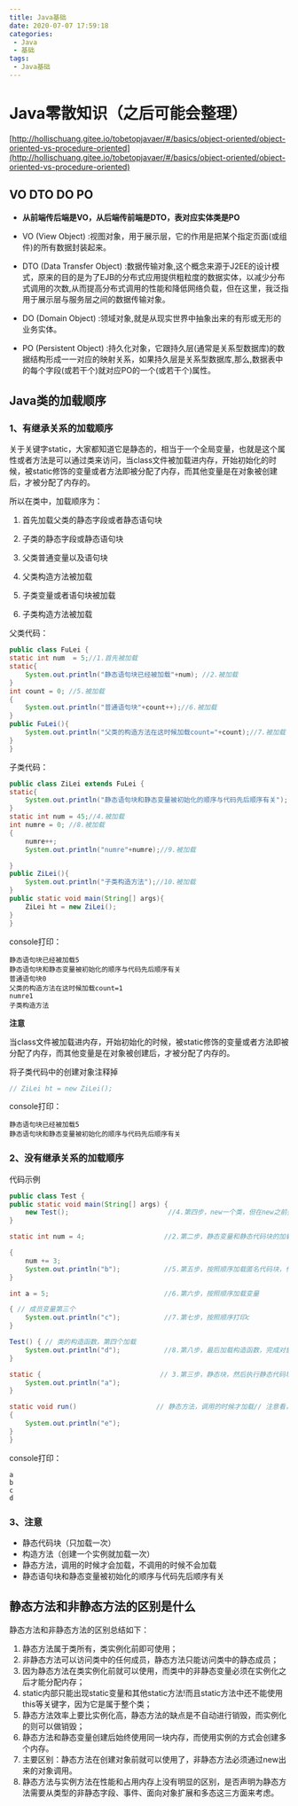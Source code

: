 ```yaml
---
title: Java基础
date: 2020-07-07 17:59:18
categories: 
 - Java
 - 基础
tags: 
 - Java基础
---
```

# Java零散知识（之后可能会整理）
[http://hollischuang.gitee.io/tobetopjavaer/#/basics/object-oriented/object-oriented-vs-procedure-oriented](http://hollischuang.gitee.io/tobetopjavaer/#/basics/object-oriented/object-oriented-vs-procedure-oriented)

<!-- more -->

## VO DTO DO PO

- **从前端传后端是VO，从后端传前端是DTO，表对应实体类是PO**

- VO (View Object) :视图对象，用于展示层，它的作用是把某个指定页面(或组件)的所有数据封装起来。
- DTO (Data Transfer Object) :数据传输对象,这个概念来源于J2EE的设计模式，原来的目的是为了EJB的分布式应用提供粗粒度的数据实体，以减少分布式调用的次数,从而提高分布式调用的性能和降低网络负载，但在这里，我泛指用于展示层与服务层之间的数据传输对象。
- DO (Domain Object) :领域对象,就是从现实世界中抽象出来的有形或无形的业务实体。
- PO (Persistent Object) :持久化对象，它跟持久层(通常是关系型数据库)的数据结构形成一一对应的映射关系，如果持久层是关系型数据库,那么,数据表中的每个字段(或若干个)就对应PO的一个(或若干个)属性。

## Java类的加载顺序

### 1、有继承关系的加载顺序

关于关键字static，大家都知道它是静态的，相当于一个全局变量，也就是这个属性或者方法是可以通过类来访问，当class文件被加载进内存，开始初始化的时候，被static修饰的变量或者方法即被分配了内存，而其他变量是在对象被创建后，才被分配了内存的。

所以在类中，加载顺序为：

1. 首先加载父类的静态字段或者静态语句块

2. 子类的静态字段或静态语句块

3. 父类普通变量以及语句块

4. 父类构造方法被加载

5. 子类变量或者语句块被加载

6. 子类构造方法被加载

父类代码：

```java
public class FuLei {
static int num  = 5;//1.首先被加载
static{
    System.out.println("静态语句块已经被加载"+num); //2.被加载
}
int count = 0; //5.被加载
{
    System.out.println("普通语句块"+count++);//6.被加载
}
public FuLei(){
    System.out.println("父类的构造方法在这时候加载count="+count);//7.被加载
}
}
```

子类代码：

```java
public class ZiLei extends FuLei {
static{
    System.out.println("静态语句块和静态变量被初始化的顺序与代码先后顺序有关"); //3.被加载
}
static int num = 45;//4.被加载
int numre = 0; //8.被加载
{
    numre++;
    System.out.println("numre"+numre);//9.被加载

}
public ZiLei(){
    System.out.println("子类构造方法");//10.被加载
}
public static void main(String[] args){
    ZiLei ht = new ZiLei();
}
}
```

console打印：

```
静态语句块已经被加载5
静态语句块和静态变量被初始化的顺序与代码先后顺序有关
普通语句块0
父类的构造方法在这时候加载count=1
numre1
子类构造方法
```

**注意**

当class文件被加载进内存，开始初始化的时候，被static修饰的变量或者方法即被分配了内存，而其他变量是在对象被创建后，才被分配了内存的。

将子类代码中的创建对象注释掉

```java
// ZiLei ht = new ZiLei();
```

console打印：

```
静态语句块已经被加载5
静态语句块和静态变量被初始化的顺序与代码先后顺序有关
```

### 2、没有继承关系的加载顺序

代码示例

```java
public class Test {
public static void main(String[] args) {
    new Test();                         //4.第四步，new一个类，但在new之前要处理匿名代码块
}

static int num = 4;                    //2.第二步，静态变量和静态代码块的加载顺序由编写先后决定

{
    num += 3;
    System.out.println("b");           //5.第五步，按照顺序加载匿名代码块，代码块中有打印
}

int a = 5;                             //6.第六步，按照顺序加载变量

{ // 成员变量第三个
    System.out.println("c");           //7.第七步，按照顺序打印c
}

Test() { // 类的构造函数，第四个加载
    System.out.println("d");           //8.第八步，最后加载构造函数，完成对象的建立
}

static {                              // 3.第三步，静态块，然后执行静态代码块，因为有输出，故打印a
    System.out.println("a");
}

static void run()                    // 静态方法，调用的时候才加载// 注意看，e没有加载
{
    System.out.println("e");
}
}
```

console打印：

```
a
b
c
d
```

### 3、注意

- 静态代码块（只加载一次）
- 构造方法（创建一个实例就加载一次）
- 静态方法，调用的时候才会加载，不调用的时候不会加载
- 静态语句块和静态变量被初始化的顺序与代码先后顺序有关

## 静态方法和非静态方法的区别是什么

静态方法和非静态方法的区别总结如下：

1. 静态方法属于类所有，类实例化前即可使用； 
2. 非静态方法可以访问类中的任何成员，静态方法只能访问类中的静态成员； 
3. 因为静态方法在类实例化前就可以使用，而类中的非静态变量必须在实例化之后才能分配内存；    
4. static内部只能出现static变量和其他static方法!而且static方法中还不能使用this等关键字，因为它是属于整个类；
5. 静态方法效率上要比实例化高，静态方法的缺点是不自动进行销毁，而实例化的则可以做销毁； 
6. 静态方法和静态变量创建后始终使用同一块内存，而使用实例的方式会创建多个内存。
7. 主要区别：静态方法在创建对象前就可以使用了，非静态方法必须通过new出来的对象调用。
8. 静态方法与实例方法在性能和占用内存上没有明显的区别，是否声明为静态方法需要从类型的非静态字段、事件、面向对象扩展和多态这三方面来考虑。